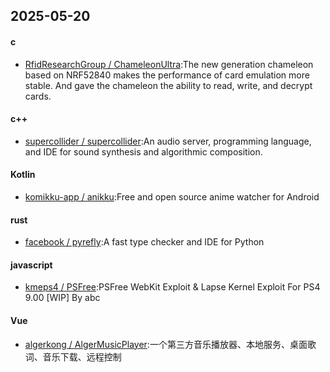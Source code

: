 ## 2025-05-20
#### c
* [RfidResearchGroup / ChameleonUltra](https://github.com/RfidResearchGroup/ChameleonUltra):The new generation chameleon based on NRF52840 makes the performance of card emulation more stable. And gave the chameleon the ability to read, write, and decrypt cards.
#### c++
* [supercollider / supercollider](https://github.com/supercollider/supercollider):An audio server, programming language, and IDE for sound synthesis and algorithmic composition.
#### Kotlin
* [komikku-app / anikku](https://github.com/komikku-app/anikku):Free and open source anime watcher for Android
#### rust
* [facebook / pyrefly](https://github.com/facebook/pyrefly):A fast type checker and IDE for Python
#### javascript
* [kmeps4 / PSFree](https://github.com/kmeps4/PSFree):PSFree WebKit Exploit & Lapse Kernel Exploit For PS4 9.00 [WIP] By abc
#### Vue
* [algerkong / AlgerMusicPlayer](https://github.com/algerkong/AlgerMusicPlayer):一个第三方音乐播放器、本地服务、桌面歌词、音乐下载、远程控制
